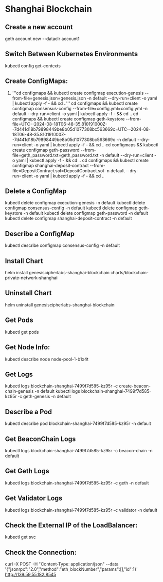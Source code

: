 # Shanghai Blockchain

## Create a new account
geth account new --datadir account1

## Switch Between Kubernetes Environments
kubectl config get-contexts

## Create ConfigMaps:
1. '''cd configmaps && kubectl create configmap execution-genesis --from-file=genesis.json=genesis.json -n default --dry-run=client -o yaml | kubectl apply -f - && cd ..'''
cd configmaps && kubectl create configmap consensus-config --from-file=config.yml=config.yml -n default --dry-run=client -o yaml | kubectl apply -f - && cd ..
cd configmaps && kubectl create configmap geth-keystore --from-file=UTC--2024-08-18T06-48-35.810191000Z--7d441d18b79898449be8b05d1077308bc563669c=UTC--2024-08-18T06-48-35.810191000Z--7d441d18b79898449be8b05d1077308bc563669c -n default --dry-run=client -o yaml | kubectl apply -f - && cd ..
cd configmaps && kubectl create configmap geth-password --from-file=geth_password.txt=geth_password.txt -n default --dry-run=client -o yaml | kubectl apply -f - && cd ..
cd configmaps && kubectl create configmap shanghai-deposit-contract --from-file=DepositContract.sol=DepositContract.sol -n default --dry-run=client -o yaml | kubectl apply -f - && cd ..

## Delete a ConfigMap
kubectl delete configmap execution-genesis -n default
kubectl delete configmap consensus-config -n default
kubectl delete configmap geth-keystore -n default
kubectl delete configmap geth-password -n default
kubectl delete configmap shanghai-deposit-contract -n default

## Describe a ConfigMap
kubectl describe configmap consensus-config -n default

## Install Chart
helm install genesiscipherlabs-shanghai-blockchain charts/blockchain-private-network-shanghai

## Uninstall Chart
helm uninstall genesiscipherlabs-shanghai-blockchain

## Get Pods
kubectl get pods

## Get Node Info:
kubectl describe node node-pool-1-b1x4t

## Get Logs
kubectl logs blockchain-shanghai-7499f7d585-kz95r -c create-beacon-chain-genesis -n default
kubectl logs blockchain-shanghai-7499f7d585-kz95r -c geth-genesis -n default

## Describe a Pod
kubectl describe pod blockchain-shanghai-7499f7d585-kz95r -n default

## Get BeaconChain Logs
kubectl logs blockchain-shanghai-7499f7d585-kz95r -c beacon-chain -n default

## Get Geth Logs
kubectl logs blockchain-shanghai-7499f7d585-kz95r -c geth -n default

## Get Validator Logs
kubectl logs blockchain-shanghai-7499f7d585-kz95r -c validator -n default

## Check the External IP of the LoadBalancer:
kubectl get svc

## Check the Connection:
curl -X POST -H "Content-Type: application/json" --data '{"jsonrpc":"2.0","method":"eth_blockNumber","params":[],"id":1}' http://139.59.55.182:8545
